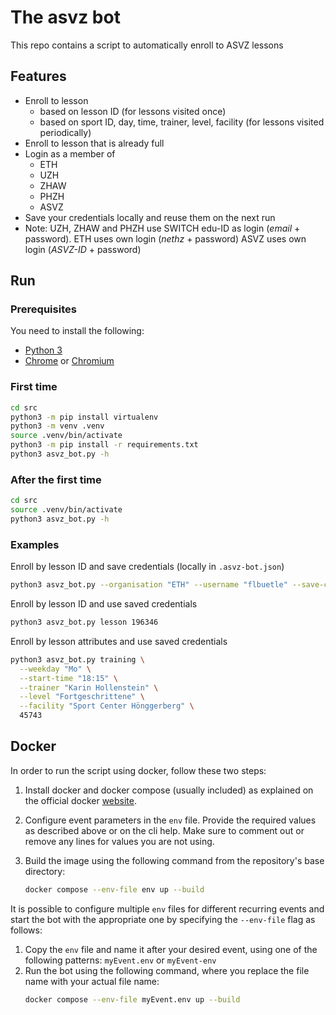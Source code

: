 # The asvz bot

This repo contains a script to automatically enroll to ASVZ lessons

## Features

- Enroll to lesson
    - based on lesson ID (for lessons visited once)
    - based on sport ID, day, time, trainer, level, facility (for lessons visited periodically)
- Enroll to lesson that is already full
- Login as a member of
    - ETH
    - UZH
    - ZHAW
    - PHZH
    - ASVZ
- Save your credentials locally and reuse them on the next run
- Note:
  UZH, ZHAW and PHZH use SWITCH edu-ID as login (*email* + password).
  ETH uses own login (*nethz* + password)
  ASVZ uses own login (*ASVZ-ID* + password)

## Run

### Prerequisites

You need to install the following:

- [Python 3](https://www.python.org/downloads/)
- [Chrome](https://support.google.com/chrome/answer/95346) or [Chromium](https://www.chromium.org/getting-involved/download-chromium)

### First time

```bash
cd src
python3 -m pip install virtualenv
python3 -m venv .venv
source .venv/bin/activate
python3 -m pip install -r requirements.txt
python3 asvz_bot.py -h
```

### After the first time

```bash
cd src
source .venv/bin/activate
python3 asvz_bot.py -h
```

### Examples

Enroll by lesson ID and save credentials (locally in `.asvz-bot.json`)

```bash
python3 asvz_bot.py --organisation "ETH" --username "flbuetle" --save-credentials lesson 196346
```

Enroll by lesson ID and use saved credentials

```bash
python3 asvz_bot.py lesson 196346
```

Enroll by lesson attributes and use saved credentials

```bash
python3 asvz_bot.py training \
  --weekday "Mo" \
  --start-time "18:15" \
  --trainer "Karin Hollenstein" \
  --level "Fortgeschrittene" \
  --facility "Sport Center Hönggerberg" \
  45743
```

## Docker

In order to run the script using docker, follow these two steps:

1. Install docker and docker compose (usually included) as explained on the official docker [website](https://docs.docker.com/engine/install/).

2. Configure event parameters in the `env` file. Provide the required values as described above or on the cli help. Make sure to comment out or remove any lines for values you are not using. 

3. Build the image using the following command from the repository's base directory:
   ```bash
   docker compose --env-file env up --build
   ```

It is possible to configure multiple `env` files for different recurring events and start the bot with the appropriate one by specifying the `--env-file`
flag as follows:

1. Copy the `env` file and name it after your desired event, using one of the following patterns: `myEvent.env` or `myEvent-env`
2. Run the bot using the following command, where you replace the file name with your actual file name:
    ```bash
    docker compose --env-file myEvent.env up --build
    ```
